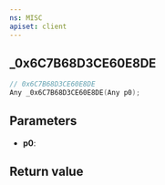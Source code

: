 ```yaml
---
ns: MISC
apiset: client
---
```

## _0x6C7B68D3CE60E8DE

```c
// 0x6C7B68D3CE60E8DE
Any _0x6C7B68D3CE60E8DE(Any p0);
```


## Parameters
* **p0**:

## Return value